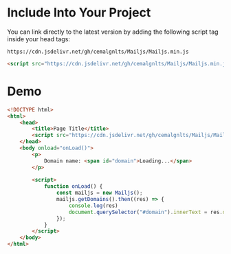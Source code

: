 # Include Into Your Project

You can link directly to the latest version by adding the following script tag inside your head tags:

```
https://cdn.jsdelivr.net/gh/cemalgnlts/Mailjs/Mailjs.min.js
```

```html
<script src="https://cdn.jsdelivr.net/gh/cemalgnlts/Mailjs/Mailjs.min.js"></script>
```

# Demo

```html
<!DOCTYPE html>
<html>
    <head>
        <title>Page Title</title>
        <script src="https://cdn.jsdelivr.net/gh/cemalgnlts/Mailjs/Mailjs.min.js"></script>
    </head>
    <body onload="onLoad()">
        <p>
            Domain name: <span id="domain">Loading...</span>
        </p>
        
        <script>
            function onLoad() {
                const mailjs = new Mailjs();
                mailjs.getDomains().then((res) => {
                    console.log(res)
                    document.querySelector("#domain").innerText = res.data[0].domain;
                });
            }
        </script>
    </body>
</html>

```
